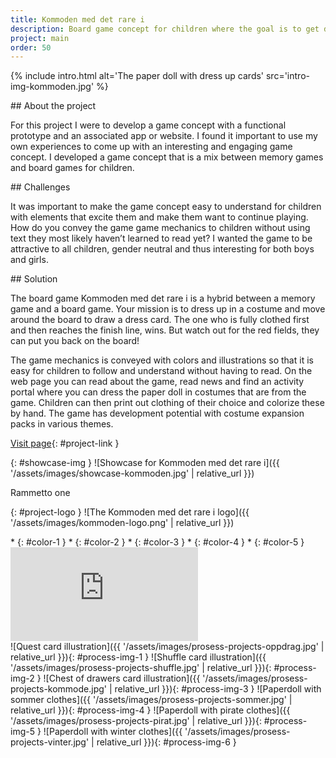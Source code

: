 ```yaml
---
title: Kommoden med det rare i
description: Board game concept for children where the goal is to get dressed.
project: main
order: 50
---
```


{% include intro.html
    alt='The paper doll with dress up cards'
    src='intro-img-kommoden.jpg' %}

<div id="info-container" markdown="1">
<article markdown="1">
## About the project

For this project I were to develop a game concept with a functional prototype
and an associated app or website. I found it important to use my own experiences
to come up with an interesting and engaging game concept. I developed a game
concept that is a mix between memory games and board games for children.
</article>

<article markdown="1">
## Challenges

It was important to make the game concept easy to understand for children with
elements that excite them and make them want to continue playing. How do you
convey the game game mechanics to children without using text they most likely
haven’t learned to read yet? I wanted the game to be attractive to all children,
gender neutral and thus interesting for both boys and girls.
</article>

<article markdown="1">
## Solution

The board game Kommoden med det rare i is a hybrid between a memory game and a
board game. Your mission is to dress up in a costume and move around the board
to draw a dress card. The one who is fully clothed first and then reaches the
finish line, wins. But watch out for the red fields, they can put you back on
the board!

The game mechanics is conveyed with colors and illustrations so that it is easy
for children to follow and understand without having to read. On the web page
you can read about the game, read news and find an activity portal where you can
dress the paper doll in costumes that are from the game. Children can then print
out clothing of their choice and colorize these by hand. The game has
development potential with costume expansion packs in various themes.
</article>

[Visit page](/demos/kommoden/){: #project-link }
</div>

{: #showcase-img }
![Showcase for Kommoden med det rare i]({{ '/assets/images/showcase-kommoden.jpg' | relative_url }})

<div id="project-profile" markdown="1">
<div id="project-font">
<p>Rammetto one</p>
</div>

{: #project-logo }
![The Kommoden med det rare i logo]({{ '/assets/images/kommoden-logo.png' | relative_url }})

<div id="color-profile" markdown="1">
* {: #color-1 }
* {: #color-2 }
* {: #color-3 }
* {: #color-4 }
* {: #color-5 }
</div>
</div>

<div id="project-video-width">
    <div id="project-video-wrapper">
        <div id="project-video">
            <iframe src="https://www.youtube.com/embed/SIjh-1briuI?rel=0&amp;controls=0&amp;showinfo=0" frameborder="0" allowfullscreen></iframe></iframe>
        </div>
    </div>
</div>

<div id="process" markdown="1">
![Quest card illustration]({{ '/assets/images/prosess-projects-oppdrag.jpg' | relative_url }}){: #process-img-1 }
![Shuffle card illustration]({{ '/assets/images/prosess-projects-shuffle.jpg' | relative_url }}){: #process-img-2 }
![Chest of drawers card illustration]({{ '/assets/images/prosess-projects-kommode.jpg' | relative_url }}){: #process-img-3 }
![Paperdoll with sommer clothes]({{ '/assets/images/prosess-projects-sommer.jpg' | relative_url }}){: #process-img-4 }
![Paperdoll with pirate clothes]({{ '/assets/images/prosess-projects-pirat.jpg' | relative_url }}){: #process-img-5 }
![Paperdoll with winter clothes]({{ '/assets/images/prosess-projects-vinter.jpg' | relative_url }}){: #process-img-6 }
</div>
